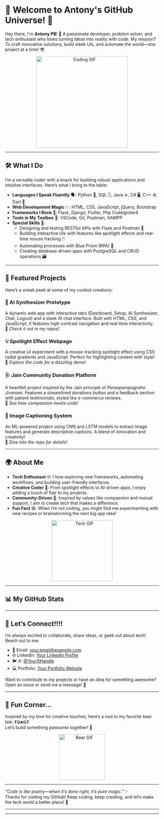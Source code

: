 #                              🌟 Welcome to Antony's GitHub Universe! 🚀

Hey there, I'm **Antony PB**! 👋 A passionate developer, problem solver, and tech enthusiast who loves turning ideas into reality with code. My mission? To craft innovative solutions, build sleek UIs, and automate the world—one project at a time! 😎

<p align="center">
  <img src="https://media.giphy.com/media/LmNwrBhejkK9EFP504/giphy.gif" width="300" alt="Coding GIF" />
</p>

---

## 🛠️ What I Do

I’m a versatile coder with a knack for building robust applications and intuitive interfaces. Here’s what I bring to the table:

- **Languages I Speak Fluently** 🗣️: Python 🐍, SQL 🗄️, Java ☕, C# 🖥️, C++ ⚙️, Dart 🎯
- **Web Development Magic** ✨: HTML, CSS, JavaScript, jQuery, Bootstrap
- **Frameworks I Rock** 🤘: Flask, Django, Flutter, Php Codeigniter4
- **Tools in My Toolbox** 🧰: VSCode, Git, Postman, XAMPP
- **Special Skills** 🌟:
  - Designing and testing RESTful APIs with Flask and Postman 📡
  - Building interactive UIs with features like spotlight effects and real-time mouse tracking 🖱️
  - Automating processes with Blue Prism (RPA) 🤖
  - Creating database-driven apps with PostgreSQL and CRUD operations 🗃️

-------

## 🚀 Featured Projects

Here’s a sneak peek at some of my coolest creations:

### 🌈 AI Synthesizer Prototype
A dynamic web app with interactive tabs (Dashboard, Setup, AI Synthesizer, Chat, Logout) and a sleek AI chat interface. Built with HTML, CSS, and JavaScript, it features high-contrast navigation and real-time interactivity.  
🔗 *Check it out in my repos!*

### 💡 Spotlight Effect Webpage
A creative UI experiment with a mouse-tracking spotlight effect using CSS radial gradients and JavaScript. Perfect for highlighting content with style!  
🔗 *Explore the code for a dazzling demo!*

### 🩺 Jain Community Donation Platform
A heartfelt project inspired by the Jain principle of *Parasparopagraho Jivanam*. Features a streamlined donations button and a feedback section with patient testimonials, styled like e-commerce reviews.  
🔗 *See how compassion meets code!*

### 🧠 Image Captioning System
An ML-powered project using CNN and LSTM models to extract image features and generate descriptive captions. A blend of innovation and creativity!  
🔗 *Dive into the repo for details!*

---

## 🌍 About Me

- **Tech Enthusiast** 🤓: I love exploring new frameworks, automating workflows, and building user-friendly interfaces.
- **Creative Coder** 🎨: From spotlight effects to AI-driven apps, I enjoy adding a touch of flair to my projects.
- **Community-Driven** 💖: Inspired by values like compassion and mutual support, I aim to create tech that makes a difference.
- **Fun Fact** 😄: When I’m not coding, you might find me experimenting with new recipes or brainstorming the next big app idea!

<p align="center">
  <img src="https://media.giphy.com/media/3o7TKtnb3tISbLEB7a/giphy.gif" width="200" alt="Tech GIF" />
</p>

---

## 📊 My GitHub Stats


---

## 🤝 Let’s Connect!!!!

I’m always excited to collaborate, share ideas, or geek out about tech! Reach out to me:

- 📧 Email: [your.email@example.com](mailto:your.email@example.com)
- 🌐 LinkedIn: [Your LinkedIn Profile](#)
- 🐦 X: [@YourXHandle](#)
- 💻 Portfolio: [Your Portfolio Website](#)

Want to contribute to my projects or have an idea for something awesome? Open an issue or send me a message! 🚀

--------------------------------------------------------------------------------------------------------------------------------------------------------------------------------------------------------------------------------------------------------------------------------------------------------------------------------------------------------------------------------------------------------------------------------------------------------------

## 🐻 Fun Corner...

Inspired by my love for creative touches, here’s a nod to my favorite bear link: **ʕ⊙ᴥ⊙ʔ**  
Let’s build something *pawsome* together! 🐾

<p align="center">
  <img src="https://media.giphy.com/media/13Z7D2bSWA5fEI/giphy.gif" width="150" alt="Bear GIF" />
</p>

--------------------------------------------------------------------------------------------------------------------------------------------------------------------------------------------------------------------------------------------------------------------------------------------------------------------------------------------------------------------------------------------------------------------------------------------------------------

*“Code is like poetry—when it’s done right, it’s pure magic.”* ✨  
Thanks for visiting my GitHub! Keep coding, keep creating, and let’s make the tech world a better place! 🌟

-------------------------------------------------------------------------------------------------------------------------------------------------------------------------------------------------------------------------------------------------------------------------------
---------------------------------------------------------------------------------------------------------------------------------------------------------------------------------

